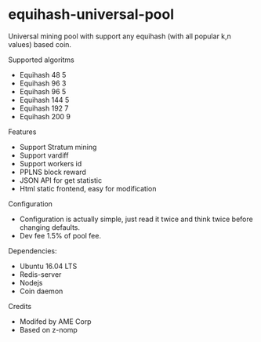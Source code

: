 # equihash-universal-pool
Universal mining pool with support any equihash (with all popular k,n values) based coin.

Supported algoritms 
- Equihash 48 5
- Equihash 96 3
- Equihash 96 5
- Equihash 144 5
- Equihash 192 7
- Equihash 200 9

Features
- Support Stratum mining
- Support vardiff
- Support workers id
- PPLNS block reward
- JSON API for get statistic
- Html static frontend, easy for modification

Configuration
- Configuration is actually simple, just read it twice and think twice before changing defaults.
- Dev fee 1.5% of pool fee.

Dependencies:
- Ubuntu 16.04 LTS
- Redis-server
- Nodejs
- Coin daemon

Credits
- Modifed by AME Corp
- Based on z-nomp
